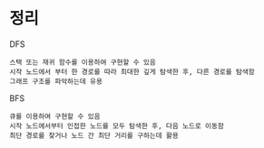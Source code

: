 # 정리 
DFS

    스택 또는 재귀 함수를 이용하여 구현할 수 있음
    시작 노드에서 부터 한 경로를 따라 최대한 깊게 탐색한 후, 다른 경로를 탐색함
    그래프 구조를 파악하는데 유용

BFS

    큐를 이용하여 구현할 수 있음
    시작 노드에서부터 인접한 노드를 모두 탐색한 후, 다음 노드로 이동함
    최단 경로를 찾거나 노드 간 최단 거리를 구하는데 활용
